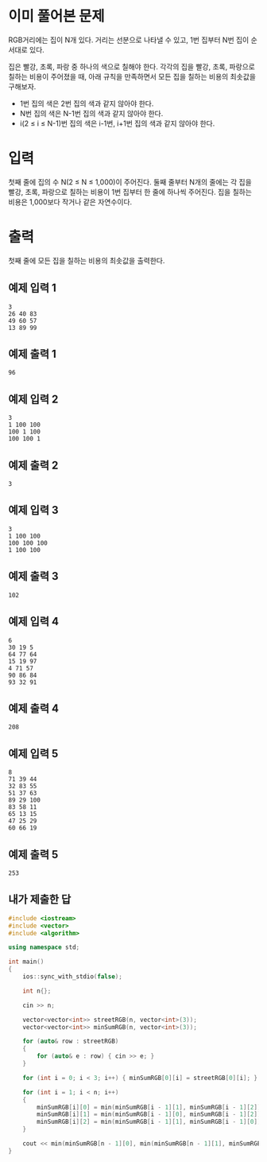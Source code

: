 이미 풀어본 문제
=============
RGB거리에는 집이 N개 있다. 거리는 선분으로 나타낼 수 있고, 1번 집부터 N번 집이 순서대로 있다.

집은 빨강, 초록, 파랑 중 하나의 색으로 칠해야 한다. 각각의 집을 빨강, 초록, 파랑으로 칠하는 비용이 주어졌을 때, 아래 규칙을 만족하면서 모든 집을 칠하는 비용의 최솟값을 구해보자.

- 1번 집의 색은 2번 집의 색과 같지 않아야 한다.
- N번 집의 색은 N-1번 집의 색과 같지 않아야 한다.
- i(2 ≤ i ≤ N-1)번 집의 색은 i-1번, i+1번 집의 색과 같지 않아야 한다.

입력
==========
첫째 줄에 집의 수 N(2 ≤ N ≤ 1,000)이 주어진다. 둘째 줄부터 N개의 줄에는 각 집을 빨강, 초록, 파랑으로 칠하는 비용이 1번 집부터 한 줄에 하나씩 주어진다. 집을 칠하는 비용은 1,000보다 작거나 같은 자연수이다.

출력
==========
첫째 줄에 모든 집을 칠하는 비용의 최솟값을 출력한다.

예제 입력 1
-------------
```
3
26 40 83
49 60 57
13 89 99
```
예제 출력 1 
---------
```
96
```
예제 입력 2 
---------
```
3
1 100 100
100 1 100
100 100 1
```
예제 출력 2 
--------
```
3
```
예제 입력 3 
---------------
```
3
1 100 100
100 100 100
1 100 100
```
예제 출력 3 
----------
```
102
```
예제 입력 4 
----------
```
6
30 19 5
64 77 64
15 19 97
4 71 57
90 86 84
93 32 91
```
예제 출력 4 
------------
```
208
```
예제 입력 5 
------------
```
8
71 39 44
32 83 55
51 37 63
89 29 100
83 58 11
65 13 15
47 25 29
60 66 19
```
예제 출력 5 
-----------
```
253
```

내가 제출한 답
------------
```cpp
#include <iostream>
#include <vector>
#include <algorithm>

using namespace std;

int main()
{
	ios::sync_with_stdio(false);

	int n{};

	cin >> n;

	vector<vector<int>> streetRGB(n, vector<int>(3));
	vector<vector<int>> minSumRGB(n, vector<int>(3));

	for (auto& row : streetRGB)
	{
		for (auto& e : row) { cin >> e; }
	}

	for (int i = 0; i < 3; i++) { minSumRGB[0][i] = streetRGB[0][i]; }

	for (int i = 1; i < n; i++)
	{
		minSumRGB[i][0] = min(minSumRGB[i - 1][1], minSumRGB[i - 1][2]) + streetRGB[i][0];
		minSumRGB[i][1] = min(minSumRGB[i - 1][0], minSumRGB[i - 1][2]) + streetRGB[i][1];
		minSumRGB[i][2] = min(minSumRGB[i - 1][1], minSumRGB[i - 1][0]) + streetRGB[i][2];
	}

	cout << min(minSumRGB[n - 1][0], min(minSumRGB[n - 1][1], minSumRGB[n - 1][2]));
}
```
